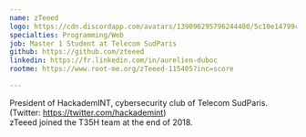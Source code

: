```yaml
---
name: zTeeed
logo: https://cdn.discordapp.com/avatars/139096295796244480/5c10e14799cf67f9faae92d118ca0831.png
specialties: Programming/Web
job: Master 1 Student at Telecom SudParis
github: https://github.com/zteeed
linkedin: https://fr.linkedin.com/in/aurelien-duboc
rootme: https://www.root-me.org/zTeeed-115405?inc=score

---
```

President of HackademINT, cybersecurity club of Telecom SudParis.<br /> 
(Twitter: <a href="https://twitter.com/hackademint">https://twitter.com/hackademint</a>)<br /> 
zTeeed joined the T35H team at the end of 2018.
